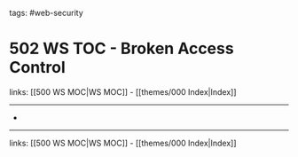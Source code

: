 tags: #web-security

# 502 WS TOC - Broken Access Control

links: [[500 WS MOC|WS MOC]] - [[themes/000 Index|Index]]

---

* 

---
links: [[500 WS MOC|WS MOC]] - [[themes/000 Index|Index]]